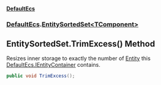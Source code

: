 #### [DefaultEcs](DefaultEcs.md 'DefaultEcs')
### [DefaultEcs](DefaultEcs.md#DefaultEcs 'DefaultEcs').[EntitySortedSet&lt;TComponent&gt;](EntitySortedSet_TComponent_.md 'DefaultEcs.EntitySortedSet<TComponent>')

## EntitySortedSet<TComponent>.TrimExcess() Method

Resizes inner storage to exactly the number of [Entity](Entity.md 'DefaultEcs.Entity') this [DefaultEcs.IEntityContainer](https://docs.microsoft.com/en-us/dotnet/api/DefaultEcs.IEntityContainer 'DefaultEcs.IEntityContainer') contains.

```csharp
public void TrimExcess();
```